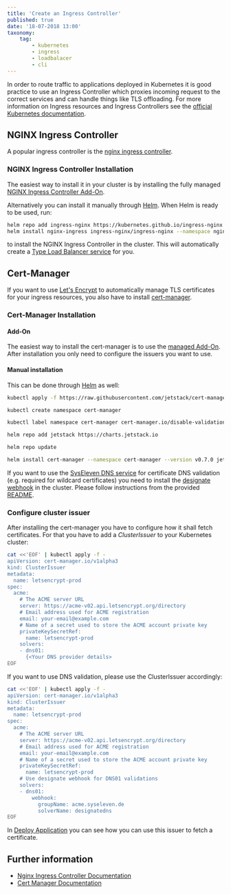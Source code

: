 ```yaml
---
title: 'Create an Ingress Controller'
published: true
date: '18-07-2018 13:00'
taxonomy:
    tag:
        - kubernetes
        - ingress
        - loadbalacer
        - cli
---
```


In order to route traffic to applications deployed in Kubernetes it is good practice to use an Ingress Controller which proxies incoming request to the correct services and can handle things like TLS offloading. For more information on Ingress resources and Ingress Controllers see the [official Kubernetes documentation](https://kubernetes.io/docs/concepts/services-networking/ingress/).

## NGINX Ingress Controller

A popular ingress controller is the [nginx ingress controller](https://kubernetes.github.io/ingress-nginx/).

### NGINX Ingress Controller Installation

The easiest way to install it in your cluster is by installing the fully managed [NGINX Ingress Controller Add-On](../../03.addons/01.metakube-ingress/default.en.md).

Alternatively you can install it manually through [Helm](../17.using-helm/default.en.md). When Helm is ready to be used, run:

```bash
helm repo add ingress-nginx https://kubernetes.github.io/ingress-nginx
helm install nginx-ingress ingress-nginx/ingress-nginx --namespace nginx-ingress  --set "rbac.create=true" --set "controller.replicaCount=2" --set "defaultBackend.replicaCount=2"
```

to install the NGINX Ingress Controller in the cluster. This will automatically create a [Type Load Balancer service](../13.create-a-load-balancer/default.en.md) for you.

## Cert-Manager

If you want to use [Let's Encrypt](https://letsencrypt.org/) to automatically manage TLS certificates for your ingress resources, you also have to install [cert-manager](https://cert-manager.readthedocs.io/en/latest/).

### Cert-Manager Installation

#### Add-On

The easiest way to install the cert-manager is to use the [managed Add-On](../../03.addons/08.metakube-cert-manager/default.en.md). After installation you only need to configure the issuers you want to use.

#### Manual installation

This can be done through [Helm](../17.using-helm/default.en.md) as well:

```bash
kubectl apply -f https://raw.githubusercontent.com/jetstack/cert-manager/release-0.7/deploy/manifests/00-crds.yaml

kubectl create namespace cert-manager

kubectl label namespace cert-manager cert-manager.io/disable-validation=true

helm repo add jetstack https://charts.jetstack.io

helm repo update

helm install cert-manager --namespace cert-manager --version v0.7.0 jetstack/cert-manager
```

If you want to use the [SysEleven DNS service](https://docs.syseleven.de/syseleven-stack/en/reference/dns) for certificate DNS validation (e.g. required for wildcard certificates) you need to install the [designate webhook](https://github.com/syseleven/designate-certmanager-webhook) in the cluster. Please follow instructions from the provided [README](https://github.com/syseleven/designate-certmanager-webhook/blob/master/README.md).

### Configure cluster issuer

After installing the cert-manager you have to configure how it shall fetch certificates. For that you have to add a _ClusterIssuer_ to your Kubernetes cluster:

```bash
cat <<'EOF' | kubectl apply -f -
apiVersion: cert-manager.io/v1alpha3
kind: ClusterIssuer
metadata:
  name: letsencrypt-prod
spec:
  acme:
    # The ACME server URL
    server: https://acme-v02.api.letsencrypt.org/directory
    # Email address used for ACME registration
    email: your-email@example.com
    # Name of a secret used to store the ACME account private key
    privateKeySecretRef:
      name: letsencrypt-prod
    solvers:
    - dns01:
      {<Your DNS provider details>
EOF
```

If you want to use DNS validation, please use the ClusterIssuer accordingly:

```bash
cat <<'EOF' | kubectl apply -f -
apiVersion: cert-manager.io/v1alpha3
kind: ClusterIssuer
metadata:
  name: letsencrypt-prod
spec:
  acme:
    # The ACME server URL
    server: https://acme-v02.api.letsencrypt.org/directory
    # Email address used for ACME registration
    email: your-email@example.com
    # Name of a secret used to store the ACME account private key
    privateKeySecretRef:
      name: letsencrypt-prod
    # Use designate webhook for DNS01 validations
    solvers:
    - dns01:
        webhook:
          groupName: acme.syseleven.de
          solverName: designatedns
EOF
```

In [Deploy Application](../16.deploy-an-application/default.en.md) you can see how you can use this issuer to fetch a certificate.

## Further information

* [Nginx Ingress Controller Documentation](https://kubernetes.github.io/ingress-nginx/user-guide/nginx-configuration/)
* [Cert Manager Documentation](http://docs.cert-manager.io/en/latest/)
